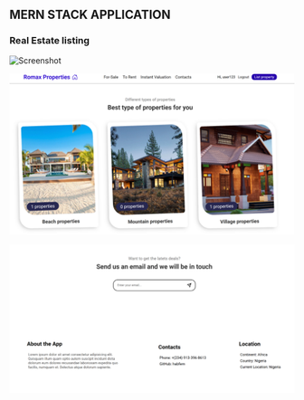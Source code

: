 ## MERN STACK APPLICATION
### Real Estate listing

![Screenshot](./public/images/page.png)

![Screenshot](./public/images/page2.png)

![Screenshot](./public/images/page3.png)
